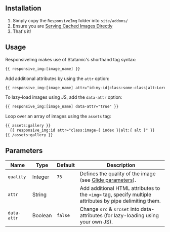 ## Installation

1. Simply copy the `ResponsiveImg` folder into `site/addons/`
2. Ensure you are [Serving Cached Images Directly](https://docs.statamic.com/tags/glide#serving-cached-images)
3. That's it!

## Usage

ResponsiveImg makes use of Statamic's shorthand tag syntax:

```html
{{ responsive_img:[image_name] }}
```

Add additional attributes by using the `attr` option:

```html
{{ responsive_img:[image_name] attr="id:my-id|class:some-class|alt:Lorem Ipsum" }}
```

To lazy-load images using JS, add the `data-attr` option:

```html
{{ responsive_img:[image_name] data-attr="true" }}
```

Loop over an array of images using the `assets` tag:

```html
{{ assets:gallery }}
  {{ responsive_img:id attr="class:image-{ index }|alt:{ alt }" }}
{{ /assets:gallery }}
```

## Parameters

| Name | Type | Default | Description |
|--------|------|---------|-------------|
| `quality` | Integer | `75` | Defines the quality of the image (see [Glide parameters](https://docs.statamic.com/tags/glide#parameters)). |
| `attr` | String | | Add additional HTML attributes to the `<img>` tag, specify multiple attributes by pipe delimiting them. |
| `data-attr` | Boolean | `false` | Change `src` & `srcset` into data-attributes (for lazy-loading using your own JS). |
